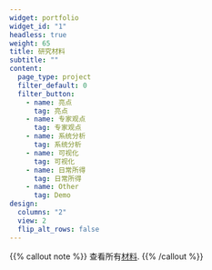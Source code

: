```yaml
---
widget: portfolio
widget_id: "1"
headless: true
weight: 65
title: 研究材料
subtitle: ""
content:
  page_type: project
  filter_default: 0
  filter_button:
    - name: 亮点
      tag: 亮点
    - name: 专家观点
      tag: 专家观点
    - name: 系统分析
      tag: 系统分析
    - name: 可视化
      tag: 可视化
    - name: 日常所得
      tag: 日常所得
    - name: Other
      tag: Demo
design:
  columns: "2"
  view: 2
  flip_alt_rows: false
---
```

{{% callout note %}}
查看所有[材料](./project/).
{{% /callout %}}
